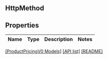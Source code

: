## HttpMethod

## Properties

Name | Type | Description | Notes
------------ | ------------- | ------------- | -------------

[[ProductPricingV0 Models]](../) [[API list]](../../Api) [[README]](../../../README.md)

